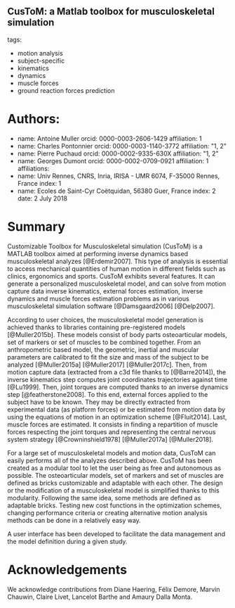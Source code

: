 ## CusToM: a Matlab toolbox for musculoskeletal simulation

tags:
  - motion analysis
  - subject-specific
  - kinematics
  - dynamics
  - muscle forces
  - ground reaction forces prediction
  
# Authors:
  - name: Antoine Muller
    orcid: 0000-0003-2606-1429
    affiliation: 1
  - name: Charles Pontonnier
    orcid: 0000-0003-1140-3772
    affiliation: "1, 2"    
  - name: Pierre Puchaud
    orcid: 0000-0002-9335-630X
    affiliation: "1, 2"        
  - name: Georges Dumont
    orcid: 0000-0002-0709-0921
    affiliation: 1
affiliations:
 - name: Univ Rennes, CNRS, Inria, IRISA - UMR 6074, F-35000 Rennes, France
   index: 1
 - name: Ecoles de Saint-Cyr Coëtquidan, 56380 Guer, France
   index: 2
date: 2 July 2018

# Summary

Customizable Toolbox for Musculoskeletal simulation (CusToM) is a MATLAB toolbox aimed at performing inverse dynamics based musculoskeletal analyzes [@Erdemir2007]. This type of analysis is essential to access mechanical quantities of human motion in different fields such as clinics, ergonomics and sports. CusToM exhibits several features. It can generate a personalized musculoskeletal model, and can solve from motion capture data inverse kinematics, external forces estimation, inverse dynamics and muscle forces estimation problems as in various musculoskeletal simulation software [@Damsgaard2006] [@Delp2007].

According to user choices, the musculoskeletal model generation is achieved thanks to libraries containing pre-registered models [@Muller2015b]. These models consist of body parts osteoarticular models, set of markers or set of muscles to be combined together. From an anthropometric based model, the geometric, inertial and muscular parameters are calibrated to fit the size and mass of the subject to be analyzed [@Muller2015a] [@Muller2017] [@Muller2017c]. Then, from motion capture data (extracted from a c3d file thanks to [@Barre2014]), the inverse kinematics step computes joint coordinates trajectories against time [@Lu1999]. Then, joint torques are computed thanks to an inverse dynamics step [@featherstone2008]. To this end, external forces applied to the subject have to be known. They may be directly extracted from experimental data (as platform forces) or be estimated from motion data by using the equations of motion in an optimization scheme [@Fluit2014]. Last, muscle forces are estimated. It consists in finding a repartition of muscle forces respecting the joint torques and representing the central nervous system strategy [@Crowninshield1978] [@Muller2017a] [@Muller2018].

For a large set of musculoskeletal models and motion data, CusToM can easily performs all of the analyzes described above. CusToM has been created as a modular tool to let the user being as free and autonomous as possible. The osteoarticular models, set of markers and set of muscles are defined as bricks customizable and adaptable with each other. The design or the modification of a musculoskeletal model is simplified thanks to this modularity. Following the same idea, some methods are defined as adaptable bricks. Testing new cost functions in the optimization schemes, changing performance criteria or creating alternative motion analysis methods can be done in a relatively easy way.

A user interface has been developed to facilitate the data management and the model definition during a given study.

# Acknowledgements

We acknowledge contributions from Diane Haering, Félix Demore, Marvin Chauwin, Claire Livet, Lancelot Barthe and Amaury Dalla Monta.

